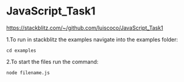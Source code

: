 # JavaScript_Task1

https://stackblitz.com/~/github.com/luiscoco/JavaScript_Task1

1.To run in stackblitz the examples navigate into the examples folder:
```
cd examples
```

2.To start the files run the command:
```
node filename.js
```

